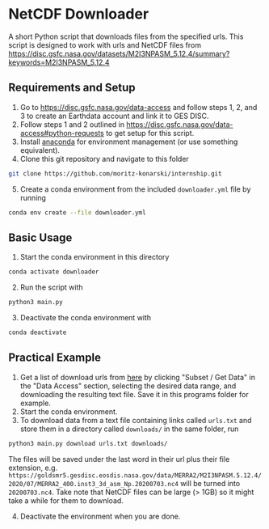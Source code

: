 # NetCDF Downloader

A short Python script that downloads files from the specified urls. This script
is designed to work with urls and NetCDF files from
<https://disc.gsfc.nasa.gov/datasets/M2I3NPASM_5.12.4/summary?keywords=M2I3NPASM_5.12.4>

## Requirements and Setup

1. Go to <https://disc.gsfc.nasa.gov/data-access> and follow steps 1, 2, and
3 to create an Earthdata account and link it to GES DISC.
2. Follow steps 1 and 2 outlined in
<https://disc.gsfc.nasa.gov/data-access#python-requests> to get setup for this
script.
3. Install [anaconda](https://www.anaconda.com/) for environment management (or
use something equivalent).
4. Clone this git repository and navigate to this folder
```bash 
git clone https://github.com/moritz-konarski/internship.git
```
5. Create a conda environment from the included `downloader.yml` file by 
running
```bash
conda env create --file downloader.yml
```

## Basic Usage

1. Start the conda environment in this directory
```bash
conda activate downloader
```
2. Run the script with
```bash
python3 main.py
```
3. Deactivate the conda environment with
```bash
conda deactivate
```

## Practical Example

1. Get a list of download urls from
[here](https://disc.gsfc.nasa.gov/datasets/M2I3NPASM_5.12.4/summary?keywords=M2I3NPASM_5.12.4) 
by clicking "Subset / Get Data" in the "Data Access" section, selecting the 
desired data range, and downloading the resulting text file. Save it in this
programs folder for example.
2. Start the conda environment.
3. To download data from a text file containing links called `urls.txt` and 
store them in a directory called `downloads/` in the same folder, run
```bash
python3 main.py download urls.txt downloads/
```
The files will be saved under the last word in their url plus their file
extension, e.g.
`https://goldsmr5.gesdisc.eosdis.nasa.gov/data/MERRA2/M2I3NPASM.5.12.4/2020/07/MERRA2_400.inst3_3d_asm_Np.20200703.nc4`
will be turned into `20200703.nc4`. Take note that NetCDF files can be large 
(> 1GB) so it might take a while for them to download.

4. Deactivate the environment when you are done.
